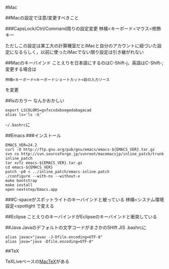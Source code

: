 #Mac

##Macの設定で注意/変更すべきこと

###CapsLock/Ctrl/Command周りの設定変更 
    林檎<キーボード<マウス<修飾キー

ただしこの設定は某工大の計算機室だとiMacと自分のアカウントに紐づいた設定になるらしく，以前に使ったiMacでない限り設定は引き継がれない

##Macのキーバインド 
ことえりを日本語にするのはC-Shift-j，英語はC-Shift-;
変更する場合は

    林檎<キーボード<キーボードショートカット<前の入力ソース

を変更

##lsのカラー
なんかおかしい

    export LSCOLORS=gxfxcxdxbxegedabagacad
    alias ls='ls -G'

`~/.bashrc`に

##Emacs
###インストール

    EMACS_VER=24.2
    curl -O http://ftp.gnu.org/pub/gnu/emacs/emacs-${EMACS_VER}.tar.gz
    svn co http://svn.sourceforge.jp/svnroot/macemacsjp/inline_patch/trunk inline_patch
    tar xvfz emacs-${EMACS_VER}.tar.gz
    cd emacs-${EMACS_VER}
    patch -p0 < ../inline_patch/emacs-inline.patch
    ./configure --with-ns --without-x
    make bootstrap
    make install
    open nextstep/Emacs.app

###C-spaceがスポットライトのキーバインドと被っている 
    林檎<システム環境設定<spotlight で変える


##Eclipse
ことえりのキーバインドがEclipseのキーバインドと衝突している

##Java
Javaのデフォルトの文字コードがまさかのSHift JIS .bashrcに

    alias javac="javac -J-Dfile.encoding=UTF-8"
    alias java="java -Dfile.encoding=UTF-8"

##TeX

TeXLiveベースの[MacTeX](http://www.tug.org/mactex/)がある

